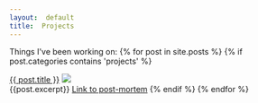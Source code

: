 ```yaml
---
layout:  default
title:  Projects
---
```


Things I've been working on:
{% for post in site.posts %}
{% if post.categories contains 'projects' %}	
<div class="postHeader">
<a href="{{post.link}}">{{ post.title }}</a>
<img src="{{site.url}}/img/projects/{{post.image}}" />
</div>
{{post.excerpt}}
<a href="{{site.url}}/{{post.url}}">Link to post-mortem</a>
{% endif %}
{% endfor %}
